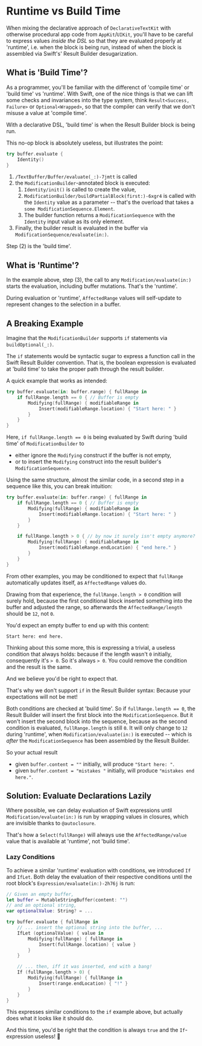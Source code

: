 # Runtime vs Build Time

When mixing the declarative approach of `DeclarativeTextKit` with otherwise procedural app code from `AppKit`/`UIKit`, you'll have to be careful to express values _inside the DSL_ so that they are evaluated properly at 'runtime', i.e. when the block is being run, instead of when the block is assembled via Swift's' Result Builder desugarization.

## What is 'Build Time'?

As a programmer, you'll be familiar with the differenct of 'compile time' or 'build time' vs 'runtime'. With Swift, one of the nice things is that we can lift some checks and invariances into the type system, think `Result<Success, Failure>` or `Optional<Wrapped>`, so that the compiler can verify that we don't misuse a value at 'compile time'.

With a declarative DSL, 'build time' is when the Result Builder block is being run.

This no-op block is absolutely useless, but illustrates the point:

```swift
try buffer.evaluate {
    Identity()
}
```

1. ``/TextBuffer/Buffer/evaluate(_:)-7jmtt`` is called
2. the ``ModificationBuilder``-annotated block is executed:
    1. ``Identity/init()`` is called to create the value,
    2. ``ModificationBuilder/buildPartialBlock(first:)-6xgr4`` is called with the ``Identity`` value as a parameter -- that's the overload that takes a `some ModificationSequence.Element`.
    3. The builder function returns a ``ModificationSequence`` with the ``Identity`` input value as its only element.
3. Finally, the builder result is evaluated in the buffer via ``ModificationSequence/evaluate(in:)``.

Step (2) is the 'build time'.


## What is 'Runtime'?

In the example above, step (3), the call to any ``Modification/evaluate(in:)`` starts the evaluation, including buffer mutations. That's the 'runtime'.

During evaluation or 'runtime', ``AffectedRange`` values will self-update to represent changes to the selection in a buffer.


## A Breaking Example

Imagine that the ``ModificationBuilder`` supports `if` statements via `buildOptional(_:)`.

The `if` statements would be syntactic sugar to express a function call in the Swift Result Builder convention. That is, the boolean expression is evaluated at 'build time' to take the proper path through the result builder.

A quick example that works as intended:

```swift
try buffer.evaluate(in: buffer.range) { fullRange in
    if fullRange.length == 0 { // Buffer is empty
        Modifying(fullRange) { modifiableRange in
            Insert(modifiableRange.location) { "Start here: " }
        }
    }
}
```

Here, `if fullRange.length == 0` is being evaluated by Swift during 'build time' of ``ModificationBuilder`` to

- either ignore the `Modifying` construct if the buffer is not empty,
- or to insert the `Modifying` construct into the result builder's ``ModificationSequence``.

Using the same structure, almost the similar code, in a second step in a sequence like this, you can break intuition:

```swift
try buffer.evaluate(in: buffer.range) { fullRange in
    if fullRange.length == 0 { // Buffer is empty
        Modifying(fullRange) { modifiableRange in
            Insert(modifiableRange.location) { "Start here: " }
        }
    }

    if fullRange.length > 0 { // by now it surely isn't empty anymore?
        Modifying(fullRange) { modifiableRange in
            Insert(modifiableRange.endLocation) { "end here." }
        }
    }
}
```

From other examples, you may be conditioned to expect that `fullRange` automatically updates itself, as ``AffectedRange`` values do.

Drawing from that experience, the `fullRange.length > 0` condition will surely hold, because the first conditional block inserted something into the buffer and adjusted the range, so afterwards the ``AffectedRange/length`` should be `12`, not `0`.

You'd expect an empty buffer to end up with this content:

```
Start here: end here.
```

Thinking about this some more, this is expressing a trivial, a useless condition that always holds: because if the length wasn't `0` initially, consequently it's `> 0`. So it's always `> 0`. You could remove the condition and the result is the same.

And we believe you'd be right to expect that.

That's why we don't support `if` in the Result Builder syntax: Because your expectations will not be met!

Both conditions are checked at 'build time'. So if `fullRange.length == 0`, the Result Builder will insert the first block into the ``ModificationSequence``. But it won't insert the second block into the sequence, because as the second condition is evaluated,  `fullRange.length` is still `0`. It will only change to `12` during 'runtime', when ``Modification/evaluate(in:)`` is executed -- which is *after* the ``ModificationSequence`` has been assembled by the Result Builder.

So your actual result

- given `buffer.content = ""` initially, will produce `"Start here: "`.
- given `buffer.content = "mistakes "` initially, will produce `"mistakes end here."`.


## Solution: Evaluate Declarations Lazily

Where possible, we can delay evaluation of Swift expressions until ``Modification/evaluate(in:)`` is run by wrapping values in closures, which are invisible thanks to `@autoclosure`.

That's how a `Select(fullRange)` will always use the ``AffectedRange/value`` value that is available at 'runtime', not 'build time'.

### Lazy Conditions

To achieve a similar 'runtime' evaluation with conditions, we introduced ``If`` and ``IfLet``. Both delay the evaluation of their respective conditions until the root block's ``Expression/evaluate(in:)-2h76j`` is run:

```swift
// Given an empty buffer,
let buffer = MutableStringBuffer(content: "")
// and an optional string,
var optionalValue: String? = ...

try buffer.evaluate { fullRange in
    // ... insert the optional string into the buffer, ...
    IfLet (optionalValue) { value in
        Modifying(fullRange) { fullRange in
            Insert(fullRange.location) { value }
        }
    }

    // ... then, iff it was inserted, end with a bang!
    If (fullRange.length > 0) {
        Modifying(fullRange) { fullRange in
            Insert(range.endLocation) { "!" }
        }
    }
}
```

This expresses similar conditions to the `if` example above, but actually does what it looks like it should do.

And this time, you'd be right that the condition is always `true` and the `If`-expression useless! 🎉
